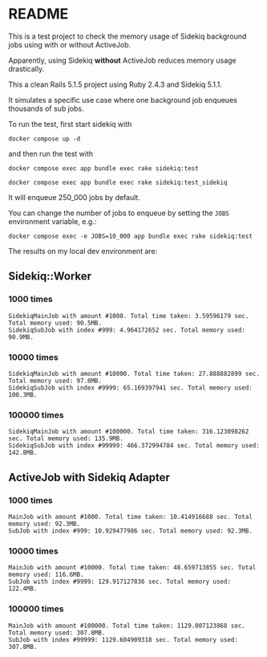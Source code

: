 # README

This is a test project to check the memory usage of Sidekiq background jobs
using with or without ActiveJob.

Apparently, using Sidekiq **without** ActiveJob reduces memory usage drastically.

This a clean Rails 5.1.5 project using Ruby 2.4.3 and Sidekiq 5.1.1.

It simulates a specific use case where one background job enqueues thousands of sub jobs.

To run the test, first start sidekiq with

```
docker compose up -d
```

and then run the test with

```
docker compose exec app bundle exec rake sidekiq:test
```

```
docker compose exec app bundle exec rake sidekiq:test_sidekiq
```

It will enqueue 250_000 jobs by default.

You can change the number of jobs to enqueue by setting the `JOBS` environment variable, e.g.:

```
docker compose exec -e JOBS=10_000 app bundle exec rake sidekiq:test
```

The results on my local dev environment are:

## Sidekiq::Worker

### 1000 times

```
SidekiqMainJob with amount #1000. Total time taken: 3.59596179 sec. Total memory used: 90.5MB.
SidekiqSubJob with index #999: 4.964172652 sec. Total memory used: 90.9MB.
```

### 10000 times

```
SidekiqMainJob with amount #10000. Total time taken: 27.888882899 sec. Total memory used: 97.8MB.
SidekiqSubJob with index #9999: 65.169397941 sec. Total memory used: 100.3MB.
```

### 100000 times

```
SidekiqMainJob with amount #100000. Total time taken: 316.123098262 sec. Total memory used: 135.9MB.
SidekiqSubJob with index #99999: 466.372994784 sec. Total memory used: 142.8MB.
```

## ActiveJob with Sidekiq Adapter

### 1000 times

```
MainJob with amount #1000. Total time taken: 10.414916688 sec. Total memory used: 92.3MB.
SubJob with index #999: 10.929477986 sec. Total memory used: 92.3MB.
```

### 10000 times

```
MainJob with amount #10000. Total time taken: 48.659713855 sec. Total memory used: 116.6MB.
SubJob with index #9999: 129.917127836 sec. Total memory used: 122.4MB.
```

### 100000 times

```
MainJob with amount #100000. Total time taken: 1129.007123868 sec. Total memory used: 307.8MB.
SubJob with index #99999: 1129.604909318 sec. Total memory used: 307.8MB.
```
